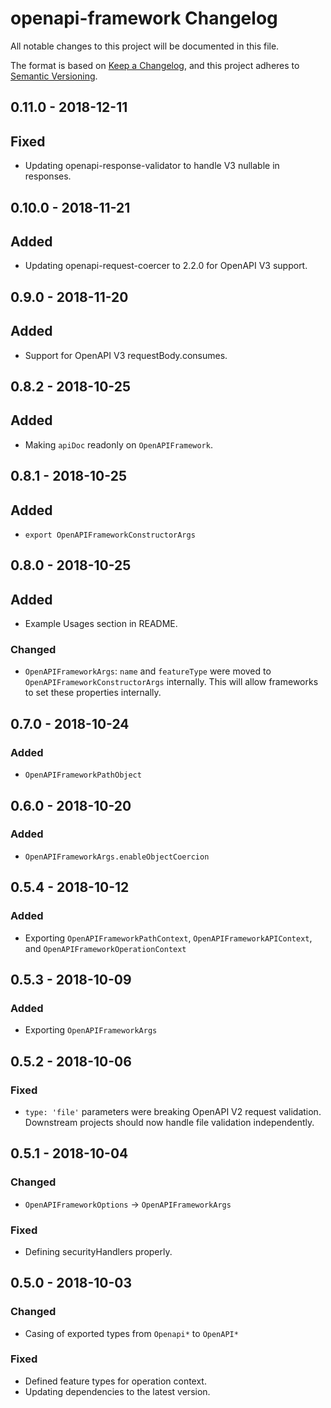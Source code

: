 # openapi-framework Changelog
All notable changes to this project will be documented in this file.

The format is based on [Keep a Changelog](https://keepachangelog.com/en/1.0.0/),
and this project adheres to [Semantic Versioning](https://semver.org/spec/v2.0.0.html).

## 0.11.0 - 2018-12-11
## Fixed
* Updating openapi-response-validator to handle V3 nullable in responses.

## 0.10.0 - 2018-11-21
## Added
* Updating openapi-request-coercer to 2.2.0 for OpenAPI V3 support.

## 0.9.0 - 2018-11-20
## Added
* Support for OpenAPI V3 requestBody.consumes.

## 0.8.2 - 2018-10-25
## Added
* Making `apiDoc` readonly on `OpenAPIFramework`.

## 0.8.1 - 2018-10-25
## Added
* `export OpenAPIFrameworkConstructorArgs`

## 0.8.0 - 2018-10-25
## Added
* Example Usages section in README.

### Changed
- `OpenAPIFrameworkArgs`: `name` and `featureType` were moved to `OpenAPIFrameworkConstructorArgs` internally.  This will allow frameworks to set these properties internally.

## 0.7.0 - 2018-10-24
### Added
- `OpenAPIFrameworkPathObject`

## 0.6.0 - 2018-10-20
### Added
- `OpenAPIFrameworkArgs.enableObjectCoercion`

## 0.5.4 - 2018-10-12
### Added
- Exporting `OpenAPIFrameworkPathContext`, `OpenAPIFrameworkAPIContext`, and `OpenAPIFrameworkOperationContext`

## 0.5.3 - 2018-10-09
### Added
- Exporting `OpenAPIFrameworkArgs`

## 0.5.2 - 2018-10-06
### Fixed
- `type: 'file'` parameters were breaking OpenAPI V2 request validation.  Downstream
  projects should now handle file validation independently.

## 0.5.1 - 2018-10-04
### Changed
- `OpenAPIFrameworkOptions` -> `OpenAPIFrameworkArgs`

### Fixed
- Defining securityHandlers properly.

## 0.5.0 - 2018-10-03
### Changed
- Casing of exported types from `Openapi*` to `OpenAPI*`

### Fixed
- Defined feature types for operation context.
- Updating dependencies to the latest version.
